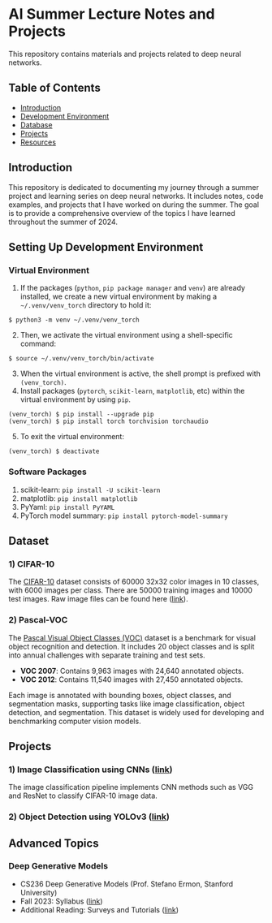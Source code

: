 # AI Summer Lecture Notes and Projects

This repository contains materials and projects related to deep neural networks. 

## Table of Contents

- [Introduction](#introduction)
- [Development Environment](#set_up)
- [Database](#dataset)
- [Projects](#projects)
- [Resources](#resources)

## Introduction

This repository is dedicated to documenting my journey through a summer project and learning series on deep neural networks. It includes notes, code examples, and projects that I have worked on during the summer. The goal is to provide a comprehensive overview of the topics I have learned throughout the summer of 2024.

## Setting Up Development Environment

### Virtual Environment
1) If the packages (`python`, `pip package manager` and `venv`) are already installed, we create a new virtual environment by making a `~/.venv/venv_torch` directory to hold it:
```
$ python3 -m venv ~/.venv/venv_torch
```
2) Then, we activate the virtual environment using a shell-specific command:
```
$ source ~/.venv/venv_torch/bin/activate
```
3) When the virtual environment is active, the shell prompt is prefixed with `(venv_torch)`.
4) Install packages (`pytorch`, `scikit-learn`, `matplotlib`, etc) within the virtual environment by using `pip`.
```
(venv_torch) $ pip install --upgrade pip
(venv_torch) $ pip install torch torchvision torchaudio
```
5) To exit the virtual environment:
```
(venv_torch) $ deactivate
```

### Software Packages
1) scikit-learn: `pip install -U scikit-learn`
2) matplotlib: `pip install matplotlib`
3) PyYaml: `pip install PyYAML`
4) PyTorch model summary: `pip install pytorch-model-summary`


## Dataset

### 1) CIFAR-10
The [CIFAR-10](https://www.cs.toronto.edu/~kriz/cifar.html) dataset consists of 60000 32x32 color images in 10 classes, with 6000 images per class. There are 50000 training images and 10000 test images. Raw image files can be found here ([link](https://www.kaggle.com/datasets/yiklunchow/cifar10raw)).

### 2) Pascal-VOC

The [Pascal Visual Object Classes (VOC)](http://host.robots.ox.ac.uk/pascal/VOC/) dataset is a benchmark for visual object recognition and detection. It includes 20 object classes and is split into annual challenges with separate training and test sets.

- **VOC 2007**: Contains 9,963 images with 24,640 annotated objects.
- **VOC 2012**: Contains 11,540 images with 27,450 annotated objects.

Each image is annotated with bounding boxes, object classes, and segmentation masks, supporting tasks like image classification, object detection, and segmentation. This dataset is widely used for developing and benchmarking computer vision models.

## Projects

### 1) Image Classification using CNNs ([link](https://github.com/ccho0208/2024-summer-project_Deep-Learning/tree/main/2_proj_image_classification))

The image classification pipeline implements CNN methods such as VGG and ResNet to classify CIFAR-10 image data.

### 2) Object Detection using YOLOv3 ([link](https://github.com/ccho0208/Machine-Learning-Collection/tree/master/ML/Pytorch/object_detection/YOLOv3))


## Advanced Topics

### Deep Generative Models
- CS236 Deep Generative Models (Prof. Stefano Ermon, Stanford University)
- Fall 2023: Syllabus ([link](https://deepgenerativemodels.github.io))
- Additional Reading: Surveys and Tutorials ([link](https://deepgenerativemodels.github.io/syllabus.html))

